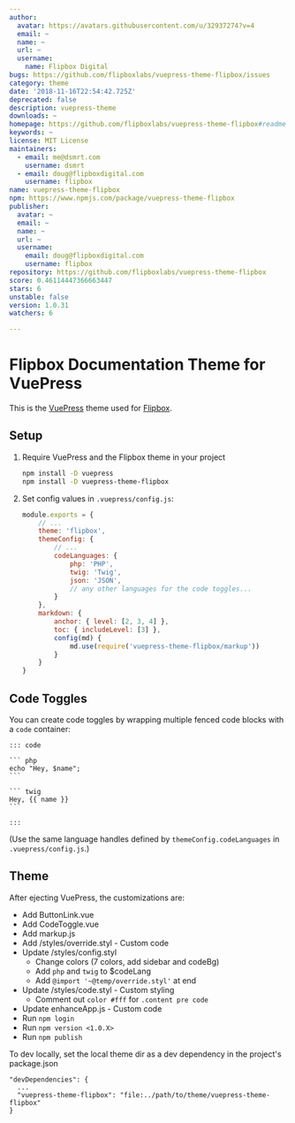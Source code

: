 ```yaml
---
author:
  avatar: https://avatars.githubusercontent.com/u/32937274?v=4
  email: ~
  name: ~
  url: ~
  username:
    name: Flipbox Digital
bugs: https://github.com/flipboxlabs/vuepress-theme-flipbox/issues
category: theme
date: '2018-11-16T22:54:42.725Z'
deprecated: false
description: vuepress-theme
downloads: ~
homepage: https://github.com/flipboxlabs/vuepress-theme-flipbox#readme
keywords: ~
license: MIT License
maintainers:
  - email: me@dsmrt.com
    username: dsmrt
  - email: doug@flipboxdigital.com
    username: flipbox
name: vuepress-theme-flipbox
npm: https://www.npmjs.com/package/vuepress-theme-flipbox
publisher:
  avatar: ~
  email: ~
  name: ~
  url: ~
  username:
    email: doug@flipboxdigital.com
    username: flipbox
repository: https://github.com/flipboxlabs/vuepress-theme-flipbox
score: 0.46114447366663447
stars: 6
unstable: false
version: 1.0.31
watchers: 6

---
```


# Flipbox Documentation Theme for VuePress

This is the [VuePress](https://v0.vuepress.vuejs.org/) theme used for [Flipbox](https://flipboxdigital.com/).

## Setup

1. Require VuePress and the Flipbox theme in your project
    ```bash
    npm install -D vuepress
    npm install -D vuepress-theme-flipbox
    ```
    
2. Set config values in `.vuepress/config.js`:
    ```js
    module.exports = {
        // ...
        theme: 'flipbox',
        themeConfig: {
            // ...
            codeLanguages: {
                php: 'PHP',
                twig: 'Twig',
                json: 'JSON',
                // any other languages for the code toggles...
            }
        },
        markdown: {
            anchor: { level: [2, 3, 4] },
            toc: { includeLevel: [3] },
            config(md) {
                md.use(require('vuepress-theme-flipbox/markup'))
            }
        }
    }
    ```

## Code Toggles

You can create code toggles by wrapping multiple fenced code blocks with a `code` container:

    ::: code
    
    ``` php
    echo "Hey, $name";
    ```
    
    ``` twig
    Hey, {{ name }}
    ```
    
    :::

(Use the same language handles defined by `themeConfig.codeLanguages` in `.vuepress/config.js`.)

## Theme

After ejecting VuePress, the customizations are:

- Add ButtonLink.vue
- Add CodeToggle.vue
- Add markup.js
- Add /styles/override.styl - Custom code
- Update /styles/config.styl
  - Change colors (7 colors, add sidebar and codeBg)
  - Add `php` and `twig` to $codeLang
  - Add `@import '~@temp/override.styl'` at end
- Update /styles/code.styl - Custom styling
  - Comment out `color #fff` for `.content pre code`
- Update enhanceApp.js - Custom code
- Run `npm login`
- Run `npm version <1.0.X>`
- Run `npm publish`

To dev locally, set the local theme dir as a dev dependency in the project's package.json

    "devDependencies": {
      ...
      "vuepress-theme-flipbox": "file:../path/to/theme/vuepress-theme-flipbox"
    }